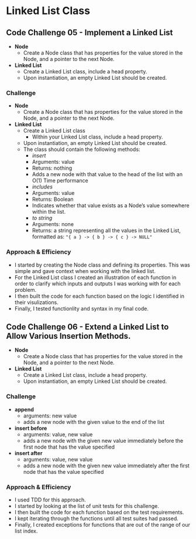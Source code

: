 # Linked List Class

## Code Challenge 05 - Implement a Linked List

+ **Node**
  + Create a Node class that has properties for the value stored in the Node, and a pointer to the next Node.
+ **Linked List**
  + Create a Linked List class, include a head property.
  + Upon instantiation, an empty Linked List should be created.

### Challenge

+ **Node**
  + Create a Node class that has properties for the value stored in the Node, and a pointer to the next Node.
+ **Linked List**
  + Create a Linked List class
    + Within your Linked List class, include a head property.
  + Upon instantiation, an empty Linked List should be created.
  + The class should contain the following methods:
    + *insert*
    + Arguments: value
    + Returns: nothing
    + Adds a new node with that value to the head of the list with an O(1) Time performance
    + *includes*
    + Arguments: value
    + Returns: Boolean
    + Indicates whether that value exists as a Node’s value somewhere within the list.
    + *to string*
    + Arguments: none
    + Returns: a string representing all the values in the Linked List, formatted as:
`"{ a } -> { b } -> { c } -> NULL"`

### Approach & Efficiency

+ I started by creating the Node class and defining its properties. This was simple and gave context when working with the linked list.
+ For the Linked List class I created an illustration of each function in order to clarify which inputs and outputs I was working with for each problem.
+ I then built the code for each function based on the logic I identified in their visulizations.
+ Finally, I tested functionlity and syntax in my final code.

## Code Challenge 06 - Extend a Linked List to Allow Various Insertion Methods.

+ **Node**
  + Create a Node class that has properties for the value stored in the Node, and a pointer to the next Node.
+ **Linked List**
  + Create a Linked List class, include a head property.
  + Upon instantiation, an empty Linked List should be created.

### Challenge

+ **append**
  + arguments: new value
  + adds a new node with the given value to the end of the list
+ **insert before**
  + arguments: value, new value
  + adds a new node with the given new value immediately before the first node that has the value specified
+ **insert after**
  + arguments: value, new value
  + adds a new node with the given new value immediately after the first node that has the value specified

### Approach & Efficiency

+ I used TDD for this approach.
+ I started by looking at the list of unit tests for this challenge.
+ I then built the code for each function based on the test requirements.
+ I kept iterating through the functions until all test suites had passed.
+ Finally, I created exceptions for functions that are out of the range of our list index.
